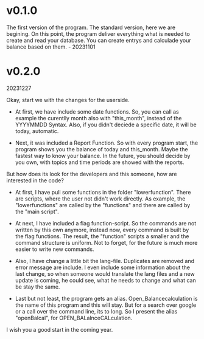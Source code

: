 # v0.1.0
The first version of the program. The standard version, here we are begining. On this point, the program deliver everything what is needed to create and read your database. You can create entrys and calculade your balance based on them. - 20231101



# v0.2.0
20231227

Okay, start we with the changes for the userside. 


- At first, we have include some date functions. 
So, you can call as example the curentlly month also with "this_month", instead of the YYYYMMDD Syntax.
Also, if you didn't deciede a specific date, it will be today, automatic. 


- Next, it was included a Report Function.
So with every program start, the program shows you the balance of today and this_month.
Maybe the fastest way to know your balance.
In the future, you should decide by you own, with topics and time periods are showed with the reports.


But how does its look for the developers and this someone, how are interested in the code?


- At first, I have pull some functions in the folder "lowerfunction". 
There are scripts, where the user not didn't work directly.
As example, the "lowerfunctions" are called by the "functions" and there are called by the "main script".


- At next, I have included a flag function-script. 
So the commands are not written by this own anymore, instead now, every command is built by the flag functions.
The result, the "function" scripts a smaller and the command structure is uniform.
Not to forget, for the future is much more easier to write new commands.


- Also, I have change a little bit the lang-file. 
Duplicates are removed and error message are include.
I even include some information about the last change, so when someone would translate the lang files and a new update is coming, he could see, what he needs to change and what can be stay the same.


- Last but not least, the program gets an alias. 
Open_Balancecalculation is the name of this program and this will stay.
But for a search over google or a call over the command line, its to long.
So I present the alias "openBalcal", for OPEN_BALalnceCALculation.


I wish you a good start in the coming year.
